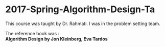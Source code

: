 # 2017-Spring-Algorithm-Design-Ta
This course was taught by Dr. Rahmati.  I was in the problem setting team. 

The reference book was :<br>
**Algorithm Design by Jon Kleinberg, Eva Tardos**
